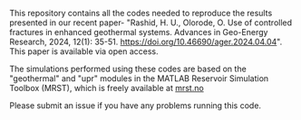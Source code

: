 This repository contains all the codes needed to reproduce the results presented in our recent paper- "Rashid, H. U., Olorode, O. Use of controlled fractures in enhanced geothermal systems. Advances in Geo-Energy Research, 2024, 12(1): 35-51. https://doi.org/10.46690/ager.2024.04.04". This paper is available via open access.

The simulations performed using these codes are based on the "geothermal" and "upr" modules in the MATLAB Reservoir Simulation Toolbox (MRST), which is freely available at [mrst.no](https://www.sintef.no/projectweb/mrst/)

Please submit an issue if you have any problems running this code.
